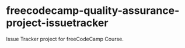# freecodecamp-quality-assurance-project-issuetracker
Issue Tracker project for freeCodeCamp Course.
